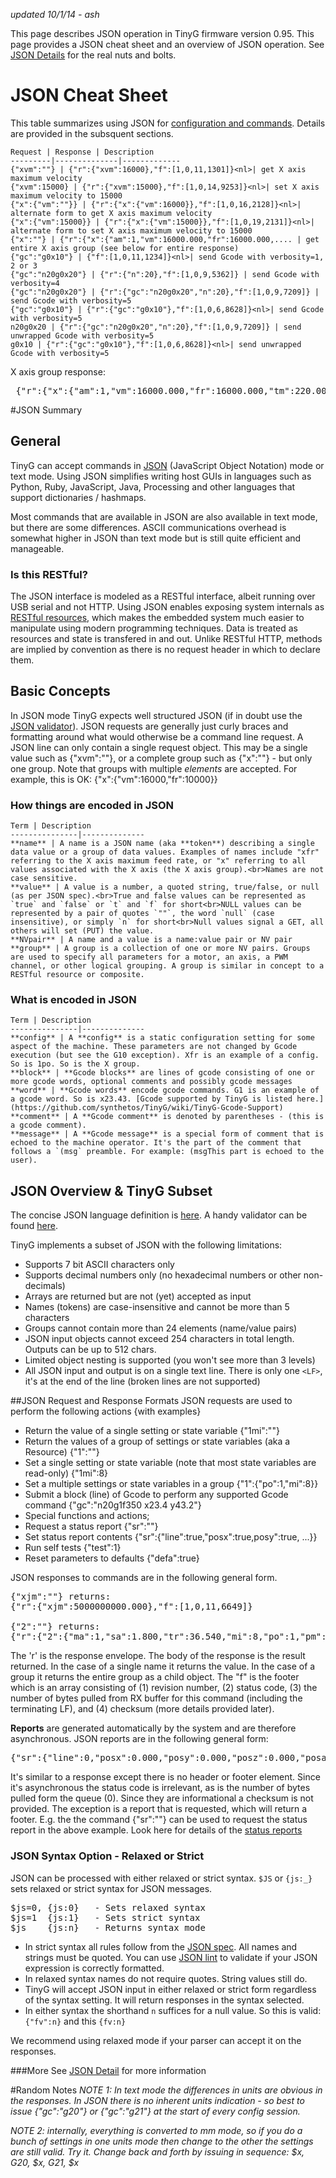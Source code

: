 _updated 10/1/14 - ash_

This page describes JSON operation in TinyG firmware version 0.95. This page provides a JSON cheat sheet and an overview of JSON operation. See [JSON Details](https://github.com/synthetos/TinyG/wiki/JSON-Details) for the real nuts and bolts.

# JSON Cheat Sheet
This table summarizes using JSON for [configuration and commands](https://github.com/synthetos/TinyG/wiki/TinyG-Configuration). Details are provided in the subsquent sections.

	Request | Response | Description
	---------|--------------|-------------
	{"xvm":""} | {"r":{"xvm":16000},"f":[1,0,11,1301]}<nl>| get X axis maximum velocity
	{"xvm":15000} | {"r":{"xvm":15000},"f":[1,0,14,9253]}<nl>| set X axis maximum velocity to 15000
	{"x":{"vm":""}} | {"r":{"x":{"vm":16000}},"f":[1,0,16,2128]}<nl>| alternate form to get X axis maximum velocity
	{"x":{"vm":15000}} | {"r":{"x":{"vm":15000}},"f":[1,0,19,2131]}<nl>| alternate form to set X axis maximum velocity to 15000
	{"x":""} | {"r":{"x":{"am":1,"vm":16000.000,"fr":16000.000,.... | get entire X axis group (see below for entire response)
	{"gc":"g0x10"} | {"f":[1,0,11,1234]}<nl>| send Gcode with verbosity=1, 2 or 3
	{"gc":"n20g0x20"} | {"r":{"n":20},"f":[1,0,9,5362]} | send Gcode with verbosity=4
	{"gc":"n20g0x20"} | {"r":{"gc":"n20g0x20","n":20},"f":[1,0,9,7209]} | send Gcode with verbosity=5
	{"gc":"g0x10"} | {"r":{"gc":"g0x10"},"f":[1,0,6,8628]}<nl>| send Gcode with verbosity=5
	n20g0x20 | {"r":{"gc":"n20g0x20","n":20},"f":[1,0,9,7209]} | send unwrapped Gcode with verbosity=5
	g0x10 | {"r":{"gc":"g0x10"},"f":[1,0,6,8628]}<nl>| send unwrapped Gcode with verbosity=5

X axis group response:
<pre>
 {"r":{"x":{"am":1,"vm":16000.000,"fr":16000.000,"tm":220.000,"jm":5000000000.000,"jd":0.010,"sn":3,"sx":2,"sv":3000.000,"lv":100.000,"lb":20.000,"zb":3.000}},"f":[1,0,9,9580]} 
</pre>
#JSON Summary
## General

TinyG can accept commands in [JSON](http://json.org/) (JavaScript Object Notation) mode or text mode. Using JSON simplifies writing host GUIs in languages such as Python, Ruby, JavaScript, Java, Processing and other languages that support dictionaries / hashmaps. 

Most commands that are available in JSON are also available in text mode, but there are some differences. ASCII communications overhead is somewhat higher in JSON than text mode but is still quite efficient and manageable.

### Is this RESTful?
The JSON interface is modeled as a RESTful interface, albeit running over USB serial and not HTTP. Using JSON enables exposing system internals as [RESTful resources](http://en.wikipedia.org/wiki/Representational_state_transfer), which makes the embedded system much easier to manipulate using modern programming techniques. Data is treated as resources and state is transfered in and out. Unlike RESTful HTTP, methods are implied by convention as there is no request header in which to declare them. 

## Basic Concepts
In JSON mode TinyG expects well structured JSON (if in doubt use the [JSON validator](http://jsonlint.com)). JSON requests are generally just curly braces and formatting around what would otherwise be a command line request. A JSON line can only contain a single request object. This may be a single value such as {"xvm":""}, or a complete group such as {"x":""} - but only one group. Note that groups with multiple *elements* are accepted. For example, this is OK: 
{"x":{"vm":16000,"fr":10000}}

### How things are encoded in JSON

	Term | Description
	---------------|--------------
	**name** | A name is a JSON name (aka **token**) describing a single data value or a group of data values. Examples of names include "xfr" referring to the X axis maximum feed rate, or "x" referring to all values associated with the X axis (the X axis group).<br>Names are not case sensitive.
	**value** | A value is a number, a quoted string, true/false, or null (as per JSON spec).<br>True and false values can be represented as `true` and `false` or `t` and `f` for short<br>NULL values can be represented by a pair of quotes `""`, the word `null` (case insensitive), or simply `n` for short<br>Null values signal a GET, all others will set (PUT) the value.
	**NVpair** | A name and a value is a name:value pair or NV pair
	**group** | A group is a collection of one or more NV pairs. Groups are used to specify all parameters for a motor, an axis, a PWM channel, or other logical grouping. A group is similar in concept to a RESTful resource or composite.

### What is encoded in JSON

	Term | Description
	---------------|--------------
	**config** | A **config** is a static configuration setting for some aspect of the machine. These parameters are not changed by Gcode execution (but see the G10 exception). Xfr is an example of a config. So is 1po. So is the X group.
	**block** | **Gcode blocks** are lines of gcode consisting of one or more gcode words, optional comments and possibly gcode messages
	**word** | **Gcode words** encode gcode commands. G1 is an example of a gcode word. So is x23.43. [Gcode supported by TinyG is listed here.](https://github.com/synthetos/TinyG/wiki/TinyG-Gcode-Support)  
	**comment** | A **Gcode comment** is denoted by parentheses - (this is a gcode comment). 
	**message** | A **Gcode message** is a special form of comment that is echoed to the machine operator. It's the part of the comment that follows a `(msg` preamble. For example: (msgThis part is echoed to the user). 

## JSON Overview & TinyG Subset

The concise JSON language definition is [here](http://json.org). A handy validator can be found [here](http://jsonlint.com).

TinyG implements a subset of JSON with the following limitations: 

* Supports 7 bit ASCII characters only 
* Supports decimal numbers only (no hexadecimal numbers or other non-decimals)
* Arrays are returned but are not (yet) accepted as input
* Names (tokens) are case-insensitive and cannot be more than 5 characters
* Groups cannot contain more than 24 elements (name/value pairs)
* JSON input objects cannot exceed 254 characters in total length. Outputs can be up to 512 chars.
* Limited object nesting is supported (you won't see more than 3 levels)
* All JSON input and output is on a single text line. There is only one `<LF>`, it's at the end of the line (broken lines are not supported)

##JSON Request and Response Formats
JSON requests are used to perform the following actions {with examples}

* Return the value of a single setting or state variable {"1mi":""}
* Return the values of a group of settings or state variables (aka a Resource) {"1":""}
* Set a single setting or state variable (note that most state variables are read-only) {"1mi":8}
* Set a multiple settings or state variables in a group {"1":{"po":1,"mi":8}}
* Submit a block (line) of Gcode to perform any supported Gcode command {"gc":"n20g1f350 x23.4 y43.2"}
* Special functions and actions;
 * Request a status report {"sr":""} 
 * Set status report contents {"sr":{"line":true,"posx":true,posy":true,   ...}}
 * Run self tests {"test":1}
 * Reset parameters to defaults {"defa":true}

JSON responses to commands are in the following general form.
<pre>
{"xjm":""} returns:
{"r":{"xjm":5000000000.000},"f":[1,0,11,6649]}

{"2":""} returns:
{"r":{"2":{"ma":1,"sa":1.800,"tr":36.540,"mi":8,"po":1,"pm":1}},"f":[1,0,9,2423]}
</pre>

The 'r' is the response envelope. The body of the response is the result returned. In the case of a single name it returns the value. In the case of a group it returns the entire group as a child object. The "f" is the footer which is an array consisting of (1) revision number, (2) status code, (3) the number of bytes pulled from RX buffer for this command (including the terminating LF), and (4) checksum (more details provided later).

**Reports** are generated automatically by the system and are therefore asynchronous. JSON reports are in the following general form:
<pre>
{"sr":{"line":0,"posx":0.000,"posy":0.000,"posz":0.000,"posa":0.000,"vel":0.000,"momo":1,"stat":3}}
</pre>

It's similar to a response except there is no header or footer element. Since it's asynchronous the status code is irrelevant, as is the number of bytes pulled form the queue (0). Since they are informational a checksum is not provided. The exception is a report that is requested, which will return a footer. E.g. the the command {"sr":""} can be used to request the status report in the above example. Look here for details of the [status reports](https://github.com/synthetos/TinyG/wiki/Status-Reports)

### JSON Syntax Option - Relaxed or Strict
JSON can be processed with either relaxed or strict syntax. `$JS` or `{js:_}` sets relaxed or strict syntax for JSON messages.
<pre>
$js=0, {js:0}   - Sets relaxed syntax
$js=1  {js:1}   - Sets strict syntax
$js    {js:n}   - Returns syntax mode
</pre>

* In strict syntax all rules follow from the [JSON spec](http://www.json.org/). All names and strings must be quoted. You can use [JSON lint](http://jsonlint.com/) to validate if your JSON expression is correctly formatted.
* In relaxed syntax names do not require quotes. String values still do.
* TinyG will accept JSON input in either relaxed or strict form regardless of the syntax setting. It will return responses in the syntax selected.
* In either syntax the shorthand `n` suffices for a null value. So this is valid: `{"fv":n}` and this `{fv:n}`
 
We recommend using relaxed mode if your parser can accept it on the responses.

###More
See [JSON Detail](https://github.com/synthetos/TinyG/wiki/JSON-Details) for more information

#Random Notes
_NOTE 1: In text mode the differences in units are obvious in the responses. In JSON there is no inherent units indication - so best to issue {"gc":"g20"} or {"gc":"g21"} at the start of every config session._

_NOTE 2: internally, everything is converted to mm mode, so if you do a bunch of settings in one units mode then change to the other the settings are still valid. Try it. Change back and forth by issuing in sequence: $x, G20, $x, G21, $x_


